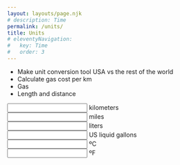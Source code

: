 ```yaml
---
layout: layouts/page.njk
# description: Time
permalink: /units/
title: Units
# eleventyNavigation:
#   key: Time
#   order: 3
---
```


- Make unit conversion tool USA vs the rest of the world
- Calculate gas cost per km
- Gas
- Length and distance


<section class="unit-conversion distance-section">
  <div class="unit-group">
    <input class="js-distance" id="kilometers" name="kilometers" type="number">
    <span>kilometers</span>
  </div>
  <div class="unit-group">
    <input class="js-distance" id="miles" name="miles" type="number">
    <span>miles</span>
  </div>
</section>

<section class="unit-conversion liquid-volume-section">
  <div class="unit-group">
    <input class="js-liquid-volume" id="liters" name="liters" type="number">
    <span>liters</span>
  </div>
  <div class="unit-group">
    <input class="js-liquid-volume" id="us-gallons" name="us-gallons" type="number">
    <span>US liquid gallons</span>
  </div>
</section>

<section class="unit-conversion temperature-section">
  <div class="unit-group">
    <input class="js-temperature" id="celcius" name="celcius" type="number">
    <span>ºC</span>
  </div>
  <div class="unit-group">
    <input class="js-temperature" id="fahrenheit" name="fahrenheit" type="number">
    <span>ºF</span>
  </div>
</section>

<script>
  function getRound(num, decimals = 2) {
    // Without EPSILON, there are bad conversions, like 1.005 get converted to 1 instead of 1.01.
    return Math.round((num + Number.EPSILON) * Math.pow(10, decimals)) / Math.pow(10, decimals)
  }


  function getUsGallonsFromLiters(liters) {
    return liters / 3.785411784;
  }
  function getLitersFromUsGallons(gallons) {
    return gallons * 3.785411784;
  }
  const liquidVolumeInput = document.querySelectorAll('.js-liquid-volume')
  liquidVolumeInput.forEach((liquidVolume) => {
    liquidVolume.addEventListener('change', function(){
      if (this.getAttribute('id') == 'liters') {
        document.getElementById('us-gallons').value = getRound(getUsGallonsFromLiters(this.value))
      }
      else if (this.getAttribute('id') == 'us-gallons') {
        document.getElementById('liters').value = getRound(getLitersFromUsGallons(this.value))
      }
    })
  })



  function getMilesFromKilometers(kilometers) {
    return kilometers * 0.62137119;
  }
  function getKilometersFromMiles(miles) {
    return miles * 1.609344;
  }
  const distanceInput = document.querySelectorAll('.js-distance')
  distanceInput.forEach((distance) => {
    distance.addEventListener('change', function(){
      if (this.getAttribute('id') == 'kilometers') {
        document.getElementById('miles').value = getRound(getMilesFromKilometers(this.value))
      }
      else if (this.getAttribute('id') == 'miles') {
        document.getElementById('kilometers').value = getRound(getKilometersFromMiles(this.value))
      }
    })
  })



  function getCelciusFromFahrenheit(fahrenheit) {
    return (fahrenheit - 32) * 5/9;
  }
  function getFahrenheitFromCelcius(celcius) {
    return celcius * 9/5 + 32;
  }
  const temperatureInput = document.querySelectorAll('.js-temperature')
  temperatureInput.forEach((temperature) => {
    temperature.addEventListener('change', function(){
      if (this.getAttribute('id') == 'celcius') {
        document.getElementById('fahrenheit').value = getRound(getFahrenheitFromCelcius(this.value))
      }
      else if (this.getAttribute('id') == 'fahrenheit') {
        document.getElementById('celcius').value = getRound(getCelciusFromFahrenheit(this.value))
      }
    })
  })
</script>
